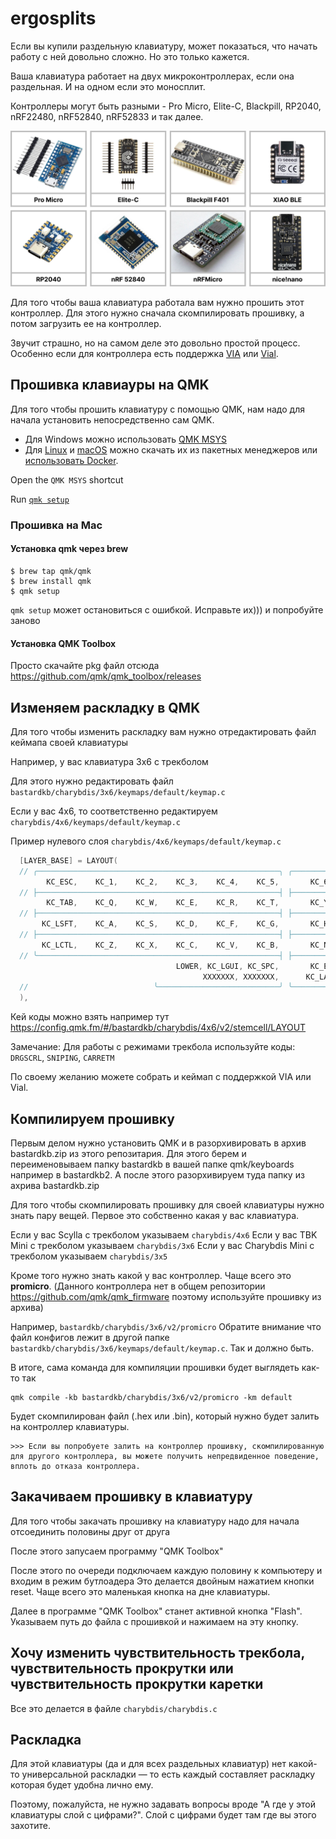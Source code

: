 # ergosplits

Если вы купили раздельную клавиатуру, может показаться, что начать работу с ней довольно сложно. Но это только кажется.

Ваша клавиатура работает на двух микроконтроллерах, если она раздельная. И на одном если это моносплит.

Контроллеры могут быть разными - Pro Micro, Elite-C, Blackpill, RP2040, nRF22480, nRF52840, nRF52833 и так далее.

![Controllers](./pics/Controllers.png)

Для того чтобы ваша клавиатура работала вам нужно прошить этот контроллер. Для этого нужно сначала скомпилировать прошивку, а потом загрузить ее на контроллер.

Звучит страшно, но на самом деле это довольно простой процесс. Особенно если для контроллера есть поддержка [VIA](https://www.caniusevia.com/) или [Vial](https://get.vial.today/).

## Прошивка клавиауры на QMK

Для того чтобы прошить клавиатуру с помощью QMK, нам надо для начала установить непосредственно сам QMK.

- Для Windows можно использовать [QMK MSYS](https://github.com/qmk/qmk_distro_msys/releases/latest)
- Для [Linux](https://github.com/qmk/qmk_cli) и [macOS](https://github.com/qmk/homebrew-qmk) можно скачать их из пакетных менеджеров или [использовать Docker](https://docs.qmk.fm/#/getting_started_docker).

Open the `QMK MSYS` shortcut

Run [`qmk setup`](https://docs.qmk.fm/#/newbs_getting_started?id=set-up-qmk)[](https://docs.qmk.fm/#/newbs_getting_started?id=set-up-qmk)[](https://docs.qmk.fm/#/newbs_getting_started?id=set-up-qmk)

### Прошивка на Mac

#### Установка qmk через brew

```
$ brew tap qmk/qmk
$ brew install qmk
$ qmk setup
```

`qmk setup` может остановиться с ошибкой. Исправьте их))) и попробуйте заново

#### Установка QMK Toolbox

Просто скачайте pkg файл отсюда https://github.com/qmk/qmk_toolbox/releases

## Изменяем раскладку в QMK

Для того чтобы изменить раскладку вам нужно отредактировать файл кеймапа своей клавиатуры

Например, у вас клавиатура 3x6 с трекболом

Для этого нужно редактировать файл `bastardkb/charybdis/3x6/keymaps/default/keymap.c`

Если у вас 4x6, то соответственно редактируем `charybdis/4x6/keymaps/default/keymap.c`

Пример нулевого слоя `charybdis/4x6/keymaps/default/keymap.c`

```c
  [LAYER_BASE] = LAYOUT(
  // ╭──────────────────────────────────────────────────────╮ ╭──────────────────────────────────────────────────────╮
        KC_ESC,    KC_1,    KC_2,    KC_3,    KC_4,    KC_5,       KC_6,    KC_7,    KC_8,    KC_9,    KC_0, KC_MINS,
  // ├──────────────────────────────────────────────────────┤ ├──────────────────────────────────────────────────────┤
        KC_TAB,    KC_Q,    KC_W,    KC_E,    KC_R,    KC_T,       KC_Y,    KC_U,    KC_I,    KC_O,    KC_P, KC_LBRC,
  // ├──────────────────────────────────────────────────────┤ ├──────────────────────────────────────────────────────┤
       KC_LSFT,    KC_A,    KC_S,    KC_D,    KC_F,    KC_G,       KC_H,    KC_J,    KC_K,    KC_L, KC_SCLN, KC_QUOT,
  // ├──────────────────────────────────────────────────────┤ ├──────────────────────────────────────────────────────┤
       KC_LCTL,    KC_Z,    KC_X,    KC_C,    KC_V,    KC_B,       KC_N,    KC_M, KC_COMM,  KC_DOT, KC_SLSH, KC_RBRC,
  // ╰──────────────────────────────────────────────────────┤ ├──────────────────────────────────────────────────────╯
                                     LOWER, KC_LGUI, KC_SPC,       KC_ENT,   RAISE,
                                           XXXXXXX, XXXXXXX,      KC_LALT
  //                            ╰───────────────────────────╯ ╰──────────────────╯
  ),
```

Кей коды можно взять например тут https://config.qmk.fm/#/bastardkb/charybdis/4x6/v2/stemcell/LAYOUT

Замечание: Для работы с режимами трекбола используйте коды: `DRGSCRL`, `SNIPING`, `CARRETM`

По своему желанию можете собрать и кеймап с поддержкой VIA или Vial.



## Компилируем прошивку

Первым делом нужно установить QMK и в разорхивировать в архив bastardkb.zip из этого репозитария. Для этого берем и переименовываем папку bastardkb в вашей папке qmk/keyboards например в bastardkb2. А после этого разорхивируем туда папку из ахрива bastardkb.zip

Для того чтобы скомпилировать прошивку для своей клавиатуры нужно знать пару вещей. Первое это собственно какая у вас клавиатура.

Если у вас Scylla с трекболом указываем `charybdis/4x6`
Если у вас TBK Mini с трекболом указываем `charybdis/3x6`
Если у вас Charybdis Mini с трекболом указываем `charybdis/3x5`

Кроме того нужно знать какой у вас контроллер. Чаще всего это **promicro**. (Данного контроллера нет в общем репозитории https://github.com/qmk/qmk_firmware поэтому используйте прошивку из архива)

Например, `bastardkb/charybdis/3x6/v2/promicro`
Обратите внимание что файл конфигов лежит в другой папке `bastardkb/charybdis/3x6/keymaps/default/keymap.c`. Так и должно быть.

В итоге, сама команда для компиляции прошивки будет выглядеть как-то так

```
qmk compile -kb bastardkb/charybdis/3x6/v2/promicro -km default
```

Будет скомпилирован файл (.hex или .bin), который нужно будет залить на контроллер клавиатуры.

    >>> Если вы попробуете залить на контроллер прошивку, скомпилированную для другого контроллера, вы можете получить непредвиденное поведение, вплоть до отказа контроллера.

## Закачиваем прошивку в клавиатуру

Для того чтобы закачать прошивку на клавиатуру надо для начала отсоединить половины друг от друга

После этого запусаем программу "QMK Toolbox"

После этого по очереди подключаем каждую половину к компьютеру и входим в режим бутлоадера 
Это делается двойным нажатием кнопки reset. Чаще всего это маленькая кнопка на дне клавиатуры.

Далее в программе "QMK Toolbox" станет активной кнопка "Flash". 
Указываем путь до файла с прошивкой и нажимаем на эту кнопку.

## Хочу изменить чувствительность трекбола, чувствительность прокрутки или чувствительность прокрутки каретки

Все это делается в файле `charybdis/charybdis.c`

## Раскладка

Для этой клавиатуры (да и для всех раздельных клавиатур) нет какой-то универсальной раскладки — то есть каждый составляет раскладку которая будет удобна лично ему.

Поэтому, пожалуйста, не нужно задавать вопросы вроде "А где у этой клавиатуры слой с цифрами?". Слой с цифрами будет там где вы этого захотите.
